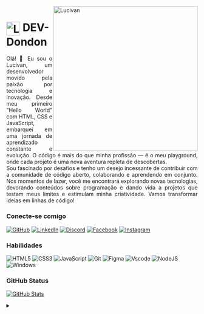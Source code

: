 <img align="right" alt="Lucivan" height="380" src="https://br.freepik.com/vetores-premium/um-homem-senta-se-em-uma-mesa-com-um-computador-e-uma-tela-com-a-palavra-dope-citado-nele_321517101.htm#fromView=search&page=3&position=41&uuid=8732e6df-7b1e-4463-9cbe-21621eb547db">

<h1>
    <a href="https://github.com/DEV-Dondon">
        <img align="center" alt="Logo DEV-Dondon" width="36px" src="https://br.freepik.com/icone/ciborgue_15443199#fromView=search&page=4&position=72&uuid=d586d055-509f-4cae-b37e-555731f7591e"></a>
    <span>DEV-Dondon</span>
</h1>

<p align="justify">Olá! 👋 Eu sou o Lucivan, um desenvolvedor movido pela paixão por tecnologia e inovação. Desde meu primeiro "Hello World" com HTML, CSS e JavaScript, embarquei em uma jornada de aprendizado constante e evolução. O código é mais do que minha profissão — é o meu playground, onde cada projeto é uma nova aventura repleta de descobertas.
<br>
Sou fascinado por desafios e tenho um desejo incessante de contribuir com a comunidade de código aberto, colaborando e aprendendo em conjunto. Nos momentos de lazer, você me encontrará explorando novas tecnologias, devorando conteúdos sobre programação e dando vida a projetos que testam meus limites e estimulam minha criatividade. Vamos transformar ideias em linhas de código!</p>

### Conecte-se comigo

[![GitHub](https://img.shields.io/badge/GitHub-000?style=for-the-badge&logo=github&logoColor=red)](https://github.com/DEV-Dondon)
[![LinkedIn](https://img.shields.io/badge/LinkedIn-000?style=for-the-badge&logo=linkedin&logoColor=red)](https://www.linkedin.com/in/lucivan-filho-8a45512aa/)
[![Discord](https://img.shields.io/badge/Discord-000?style=for-the-badge&logo=discord&logoColor=red)](https://discord.com/channels/275024170176479243/)
[![Facebook](https://img.shields.io/badge/Facebook-000?style=for-the-badge&logo=facebook&logoColor=red)](https://www.facebook.com/lucivanfilho/)
[![Instagram](https://img.shields.io/badge/-Instagram-000?style=for-the-badge&logo=instagram&logoColor=red)](https://www.instagram.com/lucivan_filho/)

### Habilidades

![HTML5](https://img.shields.io/badge/HTML5-E34F26?style=for-the-badge&logo=html5&logoColor=white)
![CSS3](https://img.shields.io/badge/CSS3-1572B6?style=for-the-badge&logo=css3&logoColor=white)
![JavaScript](https://img.shields.io/badge/JavaScript-F7DF1E?style=for-the-badge&logo=javascript&logoColor=black)
![Git](https://img.shields.io/badge/GIT-E44C30?style=for-the-badge&logo=git&logoColor=white)
![Figma](https://img.shields.io/badge/Figma-696969?style=for-the-badge&logo=figma&logoColor=figma)
![Vscode](https://img.shields.io/badge/Vscode-007ACC?style=for-the-badge&logo=visual-studio-code&logoColor=white)
![NodeJS](https://img.shields.io/badge/node.js-6DA55F?style=for-the-badge&logo=node.js&logoColor=white)
![Windows](https://img.shields.io/badge/Windows-000?style=for-the-badge&logo=windows&logoColor=2CA5E0)

### GitHub Status

[![GitHub Stats](https://github-readme-stats.vercel.app/api?username=DEV-Dondon&theme=transparent&bg_color=000&border_color=30A3DC&show_icons=true&icon_color=30A3DC&title_color=E94D5F&text_color=FFF)](https://github.com/DEV-Dondon)

<details align="left">
  <summary></summary> 
  
  <div align="right">Feito com muita dedicação por <a href="https://github.com/DEV-Dondon">Lucivan</a>.</div>

</details>
